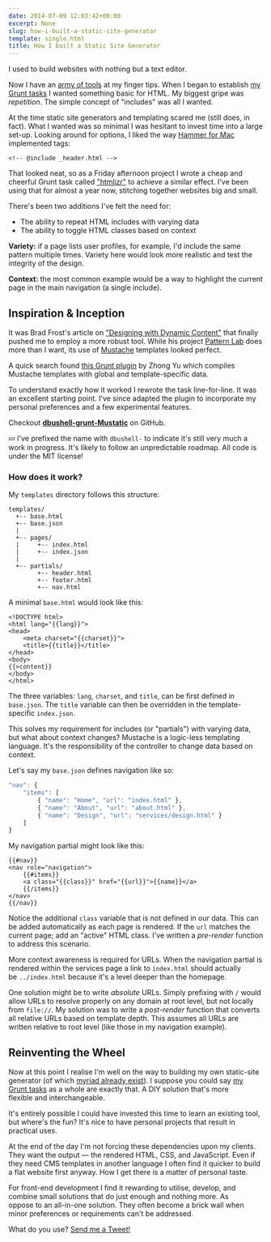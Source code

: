 ```yaml
---
date: 2014-07-09 12:03:42+00:00
excerpt: None
slug: how-i-built-a-static-site-generator
template: single.html
title: How I built a Static Site Generator
---
```


I used to build websites with nothing but a text editor.

Now I have an [army of tools](/2014/06/10/dependency-overload/) at my finger tips. When I began to establish [my Grunt tasks](/2013/04/30/origin/) I wanted something basic for HTML. My biggest gripe was *repetition*. The simple concept of "includes" was all I wanted.

At the time static site generators and templating scared me (still does, in fact). What I wanted was so minimal I was hesitant to invest time into a large set-up. Looking around for options, I liked the way [Hammer for Mac](http://hammerformac.com/docs/tags) implemented tags:

````markup
<!-- @include _header.html -->
````

That looked neat, so as a Friday afternoon project I wrote a cheap and cheerful Grunt task called ["htmlizr"](https://github.com/dbushell/dbushell-Origin/blob/d4d38b2893b372c7620bcc5fd75a649a89766a00/tasks/htmlizr.js) to achieve a similar effect. I've been using that for almost a year now, stitching together websites big and small.

There's been two additions I've felt the need for:


* The ability to repeat HTML includes with varying data
* The ability to toggle HTML classes based on context


**Variety:** if a page lists user profiles, for example, I'd include the same pattern multiple times. Variety here would look more realistic and test the integrity of the design.

**Context:** the most common example would be a way to highlight the current page in the main navigation (a single include).

## Inspiration & Inception

It was Brad Frost's article on ["Designing with Dynamic Content"](http://bradfrostweb.com/blog/post/designing-with-dynamic-content/) that finally pushed me to employ a more robust tool. While his project [Pattern Lab](http://patternlab.io/) does more than I want, its use of [Mustache](http://mustache.github.io/) templates looked perfect.

A quick search found [this Grunt plugin](https://github.com/haio/grunt-mustache-html) by Zhong Yu which compiles Mustache templates with global and template-specific data.

To understand exactly how it worked I rewrote the task line-for-line. It was an excellent starting point. I've since adapted the plugin to incorporate my personal preferences and a few experimental features.

Checkout **[dbushell-grunt-Mustatic](https://github.com/dbushell/dbushell-grunt-mustatic)** on GitHub.

💤 I've prefixed the name with `dbushell-` to indicate it's still very much a work in progress. It's likely to follow an unpredictable roadmap. All code is under the MIT license!

### How does it work?

My `templates` directory follows this structure:

````
templates/
  +-- base.html
  +-- base.json
  |
  +-- pages/
  |     +-- index.html
  |     +-- index.json
  |
  +-- partials/
        +-- header.html
        +-- footer.html
        +-- nav.html

````

A minimal `base.html` would look like this:

````markup
<!DOCTYPE html>
<html lang="{{lang}}">
<head>
    <meta charset="{{charset}}">
    <title>{{title}}</title>
</head>
<body>
{{>content}}
</body>
</html>
````

The three variables: `lang`, `charset`, and `title`, can be first defined in `base.json`. The `title` variable can then be overridden in the template-specific `index.json`.

This solves my requirement for includes (or "partials") with varying data, but what about context changes? Mustache is a logic-less templating language. It's the responsibility of the controller to change data based on context.

Let's say my `base.json` defines navigation like so:

````javascript
"nav": {
    "items": [
        { "name": "Home", "url": "index.html" },
        { "name": "About", "url": "about.html" },
        { "name": "Design", "url": "services/design.html" }
    ]
}
````

My navigation partial might look like this:

````markup
{{#nav}}
<nav role="navigation">
    {{#items}}
    <a class="{{class}}" href="{{url}}">{{name}}</a>
    {{/items}}
</nav>
{{/nav}}
````

Notice the additional `class` variable that is not defined in our data. This can be added automatically as each page is rendered. If the `url` matches the current page; add an "active" HTML class. I've written a *pre-render* function to address this scenario.

More context awareness is required for URLs. When the navigation partial is rendered within the services page a link to `index.html` should actually be `../index.html` because it's a level deeper than the homepage.

One solution might be to write *absolute* URLs. Simply prefixing with `/` would allow URLs to resolve properly on any domain at root level, but not locally from `file://`. My solution was to write a *post-render* function that converts all relative URLs based on template depth. This assumes all URLs are written relative to root level (like those in my navigation example).

## Reinventing the Wheel

Now at this point I realise I'm well on the way to building my own static-site generator (of which [myriad already exist](http://www.staticgen.com/)). I suppose you could say [my Grunt tasks](https://github.com/dbushell/dbushell-Origin) as a whole are exactly that. A DIY solution that's more flexible and interchangeable.

It's entirely possible I could have invested this time to learn an existing tool, but where's the fun? It's nice to have personal projects that result in practical uses.

At the end of the day I'm not forcing these dependencies upon my clients. They want the output — the rendered HTML, CSS, and JavaScript. Even if they need CMS templates in another language I often find it quicker to build a flat website first anyway. How I get there is a matter of personal taste.

For front-end development I find it rewarding to utilise, develop, and combine small solutions that do just enough and nothing more. As oppose to an all-in-one solution. They often become a brick wall when minor preferences or requirements can't be addressed.

What do you use? [Send me a Tweet!](http://twitter.com/dbushell)
